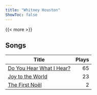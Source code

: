 ```yaml
---
title: "Whitney Houston"
ShowToc: false
---
```


{{< more >}}

## Songs
Title | Plays 
----- | -----: 
[Do You Hear What I Hear?](/songs/do-you-hear-what-i-hear) | 65
[Joy to the World](/songs/joy-to-the-world) | 23
[The First Noël](/songs/the-first-noel) | 2

